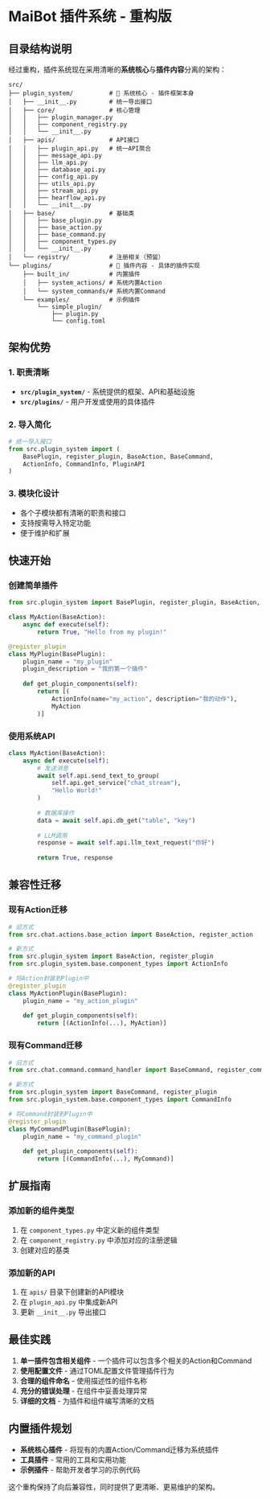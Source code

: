 # MaiBot 插件系统 - 重构版

## 目录结构说明

经过重构，插件系统现在采用清晰的**系统核心**与**插件内容**分离的架构：

```
src/
├── plugin_system/          # 🔧 系统核心 - 插件框架本身
│   ├── __init__.py         # 统一导出接口
│   ├── core/               # 核心管理
│   │   ├── plugin_manager.py
│   │   ├── component_registry.py
│   │   └── __init__.py
│   ├── apis/               # API接口
│   │   ├── plugin_api.py   # 统一API聚合
│   │   ├── message_api.py
│   │   ├── llm_api.py
│   │   ├── database_api.py
│   │   ├── config_api.py
│   │   ├── utils_api.py
│   │   ├── stream_api.py
│   │   ├── hearflow_api.py
│   │   └── __init__.py
│   ├── base/               # 基础类
│   │   ├── base_plugin.py
│   │   ├── base_action.py
│   │   ├── base_command.py
│   │   ├── component_types.py
│   │   └── __init__.py
│   └── registry/           # 注册相关（预留）
└── plugins/                # 🔌 插件内容 - 具体的插件实现
    ├── built_in/           # 内置插件
    │   ├── system_actions/ # 系统内置Action
    │   └── system_commands/# 系统内置Command
    └── examples/           # 示例插件
        └── simple_plugin/
            ├── plugin.py
            └── config.toml
```

## 架构优势

### 1. 职责清晰
- **`src/plugin_system/`** - 系统提供的框架、API和基础设施
- **`src/plugins/`** - 用户开发或使用的具体插件

### 2. 导入简化
```python
# 统一导入接口
from src.plugin_system import (
    BasePlugin, register_plugin, BaseAction, BaseCommand,
    ActionInfo, CommandInfo, PluginAPI
)
```

### 3. 模块化设计
- 各个子模块都有清晰的职责和接口
- 支持按需导入特定功能
- 便于维护和扩展

## 快速开始

### 创建简单插件

```python
from src.plugin_system import BasePlugin, register_plugin, BaseAction, ActionInfo

class MyAction(BaseAction):
    async def execute(self):
        return True, "Hello from my plugin!"

@register_plugin
class MyPlugin(BasePlugin):
    plugin_name = "my_plugin" 
    plugin_description = "我的第一个插件"
    
    def get_plugin_components(self):
        return [(
            ActionInfo(name="my_action", description="我的动作"),
            MyAction
        )]
```

### 使用系统API

```python
class MyAction(BaseAction):
    async def execute(self):
        # 发送消息
        await self.api.send_text_to_group(
            self.api.get_service("chat_stream"), 
            "Hello World!"
        )
        
        # 数据库操作
        data = await self.api.db_get("table", "key")
        
        # LLM调用
        response = await self.api.llm_text_request("你好")
        
        return True, response
```

## 兼容性迁移

### 现有Action迁移
```python
# 旧方式
from src.chat.actions.base_action import BaseAction, register_action

# 新方式  
from src.plugin_system import BaseAction, register_plugin
from src.plugin_system.base.component_types import ActionInfo

# 将Action封装到Plugin中
@register_plugin
class MyActionPlugin(BasePlugin):
    plugin_name = "my_action_plugin"
    
    def get_plugin_components(self):
        return [(ActionInfo(...), MyAction)]
```

### 现有Command迁移
```python
# 旧方式
from src.chat.command.command_handler import BaseCommand, register_command

# 新方式
from src.plugin_system import BaseCommand, register_plugin
from src.plugin_system.base.component_types import CommandInfo

# 将Command封装到Plugin中
@register_plugin  
class MyCommandPlugin(BasePlugin):
    plugin_name = "my_command_plugin"
    
    def get_plugin_components(self):
        return [(CommandInfo(...), MyCommand)]
```

## 扩展指南

### 添加新的组件类型
1. 在 `component_types.py` 中定义新的组件类型
2. 在 `component_registry.py` 中添加对应的注册逻辑
3. 创建对应的基类

### 添加新的API
1. 在 `apis/` 目录下创建新的API模块
2. 在 `plugin_api.py` 中集成新API
3. 更新 `__init__.py` 导出接口

## 最佳实践

1. **单一插件包含相关组件** - 一个插件可以包含多个相关的Action和Command
2. **使用配置文件** - 通过TOML配置文件管理插件行为
3. **合理的组件命名** - 使用描述性的组件名称
4. **充分的错误处理** - 在组件中妥善处理异常
5. **详细的文档** - 为插件和组件编写清晰的文档

## 内置插件规划

- **系统核心插件** - 将现有的内置Action/Command迁移为系统插件
- **工具插件** - 常用的工具和实用功能
- **示例插件** - 帮助开发者学习的示例代码

这个重构保持了向后兼容性，同时提供了更清晰、更易维护的架构。 